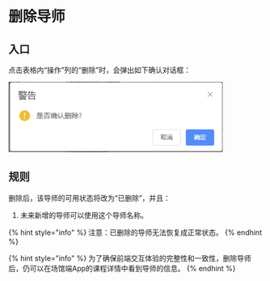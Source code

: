 # 删除导师

## 入口

点击表格内“操作”列的“删除”时，会弹出如下确认对话框：

![删除导师](<../../../.gitbook/assets/image (6).png>)

## 规则

删除后，该导师的可用状态将改为“已删除”，并且：

1. 未来新增的导师可以使用这个导师名称。

{% hint style="info" %}
注意：已删除的导师无法恢复成正常状态。
{% endhint %}

{% hint style="info" %}
为了确保前端交互体验的完整性和一致性，删除导师后，仍可以在场馆端App的课程详情中看到导师的信息。
{% endhint %}

